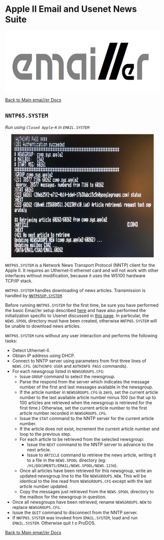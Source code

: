 # Apple II Email and Usenet News Suite

<p align="center"><img src="img/emailler-logo.png" alt="emai//er-logo" height="200px"></p>

[Back to Main emai//er Docs](README-emailler.md#detailed-documentation-for-usenet-functions)

## `NNTP65.SYSTEM`

*Run using `Closed Apple`-`R` in `EMAIL.SYSTEM`*

<p align="center"><img src="img/NNTP65.jpg" alt="NNTP65" height="400px"></p>

`NNTP65.SYSTEM` is a Network News Transport Protocol (NNTP) client for the Apple II. It requires an Uthernet-II ethernet card and will not work with other interfaces without modification, because it uses the W5100 hardware TCP/IP stack.

`NNTP65.SYSTEM` handles downloading of news articles. Transmission is handled by [`NNTP65UP.SYSTEM`](README-nntp65up.md).

Before running `NNTP65.SYSTEM` for the first time, be sure you have performed the basic Emai//er setup described [here](README-emailler-setup.md) and have also performed the initialization specific to Usenet discussed in [this page](README-usenet-setup.md).  In particular, the `NEWS.SPOOL` directory must have been created, otherwise `NNTP65.SYSTEM` will be unable to download news articles.

`NNTP65.SYSTEM` runs without any user interaction and performs the following tasks:

 - Detect Uthernet-II.
 - Obtain IP address using DHCP.
 - Connect to NNTP server using parameters from first three lines of `NEWS.CFG`. (`AUTHINFO USER` and `AUTHINFO PASS` commands).
 - For each newsgroup listed in `NEWSGROUPS.CFG`:
   - Issue `GROUP` command to select the newsgroup.
   - Parse the respond from the server which indicates the message number of the first and last messages available in the newsgroup. 
   - If the article number in `NEWSGROUPS.CFG` is zero, set the current article number to the last available article number minus 100 (so that up to 100 articles are retrieved when the newsgroup is retrieved for the first time.) Otherwise, set the current article number to the first article number recorded in `NEWSGROUPS.CFG`.
   - Issue the `STAT` command to the NNTP server for the current article number.
   - If the article does not exist, increment the current article number and loop to the previous step.
   - For each article to be retrieved from the selected newsgroup:
     - Issue the `NEXT` command to the NNTP server to advance to the next article.
     - Issue to `ARTICLE` command to retrieve the news article, writing it to a file in the `NEWS.SPOOL` directory (eg: `/H1/DOCUMENTS/EMAIL/NEWS.SPOOL/NEWS.1234`).
   - Once all articles have been retrieved for this newsgroup, write an updated newsgroup line to the file `NEWSGROUPS.NEW`. This will be identical to the line read from `NEWSGROUPS.CFG` except with the last article number updated.
   - Copy the messages just retrieved from the `NEWS.SPOOL` directory to the mailbox for the newsgroup in question.
 - Once all newsgroups have been retrieved, rename `NEWSGROUPS.NEW` to replace `NEWSGROUPS.CFG`.
 - Issue the `QUIT` command to disconnect from the NNTP server.
 - If `NNTP65.SYSTEM` was invoked from `EMAIL.SYSTEM`, load and run `EMAIL.SYSTEM`. Otherwise quit t
o ProDOS.

[Back to Main emai//er Docs](README-emailler.md#detailed-documentation-for-usenet-functions)

